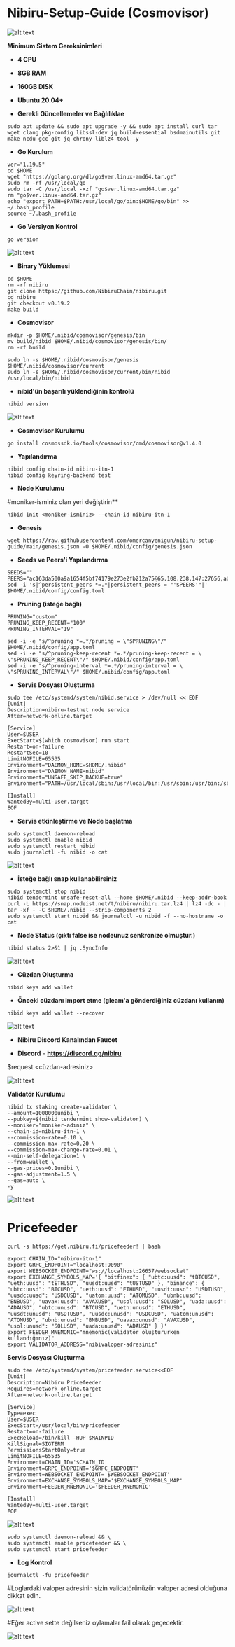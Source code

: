# Nibiru-Setup-Guide (Cosmovisor)

![alt text](https://i.hizliresim.com/ary8n1w.png)

**Minimum Sistem Gereksinimleri**

- **4 CPU**
- **8GB RAM**
- **160GB DISK**
- **Ubuntu 20.04+**

- **Gerekli Güncellemeler ve Bağlılıklae**

```
sudo apt update && sudo apt upgrade -y && sudo apt install curl tar wget clang pkg-config libssl-dev jq build-essential bsdmainutils git make ncdu gcc git jq chrony liblz4-tool -y
```

- **Go Kurulum**

```
ver="1.19.5"
cd $HOME
wget "https://golang.org/dl/go$ver.linux-amd64.tar.gz"
sudo rm -rf /usr/local/go
sudo tar -C /usr/local -xzf "go$ver.linux-amd64.tar.gz"
rm "go$ver.linux-amd64.tar.gz"
echo "export PATH=$PATH:/usr/local/go/bin:$HOME/go/bin" >> ~/.bash_profile
source ~/.bash_profile
```

- **Go Versiyon Kontrol**

```
go version
```
![alt text](https://i.hizliresim.com/chw0332.png)

- **Binary Yüklemesi**

```
cd $HOME
rm -rf nibiru
git clone https://github.com/NibiruChain/nibiru.git
cd nibiru
git checkout v0.19.2
make build
```

- **Cosmovisor**

```
mkdir -p $HOME/.nibid/cosmovisor/genesis/bin
mv build/nibid $HOME/.nibid/cosmovisor/genesis/bin/
rm -rf build
```
```
sudo ln -s $HOME/.nibid/cosmovisor/genesis $HOME/.nibid/cosmovisor/current
sudo ln -s $HOME/.nibid/cosmovisor/current/bin/nibid /usr/local/bin/nibid
```

- **nibid'ün başarılı yüklendiğinin kontrolü**

```
nibid version
```
![alt text](https://i.hizliresim.com/d688ybz.png)

- **Cosmovisor Kurulumu**

```
go install cosmossdk.io/tools/cosmovisor/cmd/cosmovisor@v1.4.0
```

- **Yapılandırma**

```
nibid config chain-id nibiru-itn-1
nibid config keyring-backend test
```

- **Node Kurulumu**

#moniker-isminiz olan yeri değiştirin**
  
```
nibid init <moniker-isminiz> --chain-id nibiru-itn-1
```

- **Genesis**

```
wget https://raw.githubusercontent.com/omercanyenigun/nibiru-setup-guide/main/genesis.json -O $HOME/.nibid/config/genesis.json
```

- **Seeds ve Peers'i Yapılandırma**

```
SEEDS=""
PEERS="ac163da500a9a1654f5bf74179e273e2fb212a75@65.108.238.147:27656,abab2c6f45fa865dc61b2757e21c5d2244e5bacb@213.202.218.55:26656,fe17db7c9a5f8478a2d6a39dbf77c4dc2d6d7232@5.75.189.135:26656,baff3597ebd19ce273b7c0b56e2d50a8964d1423@65.109.90.166:26656,ca6213c897bd8400d8d01b947a541db85ebb2d96@51.89.199.49:36656,63256b5937ac438e3b21b570a07ace6ddc3bd0c6@194.163.182.122:39656,c1b40d056e4260a9fa9d1142af1adbeec5039599@142.132.202.50:46656,ea44a000ee4df9d722a90fdf41b3990e738bdda0@65.109.235.95:26656,7e75b2249d088a4dfc3b33f386c316cb47366d2b@195.3.221.48:11656,e08089921baf39382920a4028db9e5eebd82f3d7@142.132.199.236:21656,bb370c5f0a27342913253bf9edf84284378843d6@104.248.18.40:26656,9946c87d01312752d26fe0ceef4f4e24707f8144@65.109.88.178:27656,3f82fd9d86f46715f3fa884bde5107196bb40673@170.187.166.177:26656,4f1af4f62f76c095d844384a3dfa1ad76ad5c078@65.108.206.118:60656,6052d09554a442f22f71c33dbc5f25bee538e087@65.109.82.249:28656,c4124e6623529b31b8c535be1ea8835aa7ff51b0@51.79.77.103:28656,2dce4b0844754b467ae40c9d6360ac51836fadca@135.181.221.186:29656,c8907a13b012e7a937cfe7d624b0fbe7ef3508b2@194.163.160.155:26656,0ebf64601e93d0e5304da8b7d3deb96d7d7cbcf8@176.120.177.123:26656,30e14f66fc44a55a51f36693afd754283c668953@65.108.200.60:11656,fa5c730d842aff05c3761d9c1b06107340ac7651@65.108.232.238:11656,f01ad3a75b255226499df9183ac2ebc0a40a9e05@46.4.53.207:33656,81a8383eefae628ae4bc400d52d49adfb11cb76a@65.108.108.52:11656,1c548375968f0abfac3733cae9f592468c988bf9@46.4.53.209:33656,f4a6bcbd4af5cfd82ee3a40c54800176e33e9477@31.220.79.15:26656,b03d1ce3e97984a8b8a63a7a6ec6c5d196d81436@46.4.53.208:33656,e74f1204d65d0264547e2c2d917c23c39fcff774@95.217.107.96:36656,b316ff6b5a0715732fa02f990db94aef39e758b3@148.251.88.145:10156,79e2bfc202e39ba2a168becc4c75cb6a56803e38@135.181.57.104:11656,68db528df52c31ddec2a98d6331eb888ebcc7d70@114.246.194.91:2526,2686c58fc276fff2956bf1b10736244737f84c9b@178.208.86.44:26656,6c18473eb1d5d3202ea0fcf2c7240eb99233f39d@65.21.245.161:26656,84d888be939b738d343db0613d4cc50a33f36beb@158.101.208.86:26656,21ad250f917fafcd9bca8ea223558dffc6bd75c4@38.242.205.18:26656,1848442cbab24bc7123ad2dec2464661b5bc92c1@94.190.90.38:28656,86c31da7c48f5432889a573e9e1afcfd9fb61af4@193.46.243.74:27656,a08e5b25443d038b08230177456ee23196509dd5@65.109.92.79:12656,10382838df100f7817eb9c86c5da67160eefe4fc@95.216.100.241:30656,62d93ddd046e8092c3717117484ed680cbacbf0d@139.59.239.43:26656,f29c808ff578c7f3a3746b9b0b3e0504b3ee2315@65.108.216.139:26656,8ebed484e09f93b12be00b9f6faa55ea9b13b372@45.84.138.66:39656,4f1c8f3de055988bf15f21b666369287fb5230de@31.220.73.148:26656,c2c2af737665fafa38b52110e591687558fe788a@31.220.78.187:26656,aad0d897a82880e36bb909091c5878607446ab41@138.201.204.5:35656,5f3394bae3791bcb71364df80f99f22bd33cc2c0@95.216.7.169:60556,e9b25db508b31cb9d48b1f0b67147faf8c2b7b0b@65.108.199.206:27656"
sed -i 's|^persistent_peers *=.*|persistent_peers = "'$PEERS'"|' $HOME/.nibid/config/config.toml
```

- **Pruning (isteğe bağlı)**

```
PRUNING="custom"
PRUNING_KEEP_RECENT="100"
PRUNING_INTERVAL="19"

sed -i -e "s/^pruning *=.*/pruning = \"$PRUNING\"/" $HOME/.nibid/config/app.toml
sed -i -e "s/^pruning-keep-recent *=.*/pruning-keep-recent = \
\"$PRUNING_KEEP_RECENT\"/" $HOME/.nibid/config/app.toml
sed -i -e "s/^pruning-interval *=.*/pruning-interval = \
\"$PRUNING_INTERVAL\"/" $HOME/.nibid/config/app.toml
```

- **Servis Dosyası Oluşturma**

```
sudo tee /etc/systemd/system/nibid.service > /dev/null << EOF
[Unit]
Description=nibiru-testnet node service
After=network-online.target

[Service]
User=$USER
ExecStart=$(which cosmovisor) run start
Restart=on-failure
RestartSec=10
LimitNOFILE=65535
Environment="DAEMON_HOME=$HOME/.nibid"
Environment="DAEMON_NAME=nibid"
Environment="UNSAFE_SKIP_BACKUP=true"
Environment="PATH=/usr/local/sbin:/usr/local/bin:/usr/sbin:/usr/bin:/sbin:/bin:/usr/games:/usr/local/games:/snap/bin:$HOME/.nibid/cosmovisor/current/bin"

[Install]
WantedBy=multi-user.target
EOF
```

- **Servis etkinleştirme ve Node başlatma**

```
sudo systemctl daemon-reload
sudo systemctl enable nibid
sudo systemctl restart nibid
sudo journalctl -fu nibid -o cat
```
![alt text](https://i.hizliresim.com/4590gqq.png)


- **İsteğe bağlı snap kullanabilirsiniz**

```
sudo systemctl stop nibid
nibid tendermint unsafe-reset-all --home $HOME/.nibid --keep-addr-book
curl -L https://snap.nodeist.net/t/nibiru/nibiru.tar.lz4 | lz4 -dc - | tar -xf - -C $HOME/.nibid --strip-components 2
sudo systemctl start nibid && journalctl -u nibid -f --no-hostname -o cat
```

- **Node Status (çıktı false ise nodeunuz senkronize olmuştur.)**

```
nibid status 2>&1 | jq .SyncInfo
```
![alt text](https://i.hizliresim.com/s18cuyk.png)

- **Cüzdan Oluşturma**

```
nibid keys add wallet
```

- **Önceki cüzdanı import etme (gleam'a gönderdiğiniz cüzdanı kullanın)**

```
nibid keys add wallet --recover
```
![alt text](https://i.hizliresim.com/8b40g1h.png)

- **Nibiru Discord Kanalından Faucet**

- **Discord** - **https://discord.gg/nibiru**

$request <cüzdan-adresiniz>

![alt text](https://i.hizliresim.com/r6ipu40.png)


**Validatör Kurulumu**

```
nibid tx staking create-validator \
--amount=1000000unibi \
--pubkey=$(nibid tendermint show-validator) \
--moniker="moniker-adınız" \
--chain-id=nibiru-itn-1 \
--commission-rate=0.10 \
--commission-max-rate=0.20 \
--commission-max-change-rate=0.01 \
--min-self-delegation=1 \
--from=wallet \
--gas-prices=0.1unibi \
--gas-adjustment=1.5 \
--gas=auto \
-y
```

![alt text](https://i.hizliresim.com/r1ah10q.png)

# Pricefeeder

```
curl -s https://get.nibiru.fi/pricefeeder! | bash
```

```
export CHAIN_ID="nibiru-itn-1"
export GRPC_ENDPOINT="localhost:9090"
export WEBSOCKET_ENDPOINT="ws://localhost:26657/websocket"
export EXCHANGE_SYMBOLS_MAP='{ "bitfinex": { "ubtc:uusd": "tBTCUSD", "ueth:uusd": "tETHUSD", "uusdt:uusd": "tUSTUSD" }, "binance": { "ubtc:uusd": "BTCUSD", "ueth:uusd": "ETHUSD", "uusdt:uusd": "USDTUSD", "uusdc:uusd": "USDCUSD", "uatom:uusd": "ATOMUSD", "ubnb:uusd": "BNBUSD", "uavax:uusd": "AVAXUSD", "usol:uusd": "SOLUSD", "uada:uusd": "ADAUSD", "ubtc:unusd": "BTCUSD", "ueth:unusd": "ETHUSD", "uusdt:unusd": "USDTUSD", "uusdc:unusd": "USDCUSD", "uatom:unusd": "ATOMUSD", "ubnb:unusd": "BNBUSD", "uavax:unusd": "AVAXUSD", "usol:unusd": "SOLUSD", "uada:unusd": "ADAUSD" } }'
export FEEDER_MNEMONIC="mnemonic(validatör oluştururken kullandığınız)"
export VALIDATOR_ADDRESS="nibivaloper-adresiniz"
```

**Servis Dosyası Oluşturma**

```
sudo tee /etc/systemd/system/pricefeeder.service<<EOF
[Unit]
Description=Nibiru Pricefeeder
Requires=network-online.target
After=network-online.target

[Service]
Type=exec
User=$USER
ExecStart=/usr/local/bin/pricefeeder
Restart=on-failure
ExecReload=/bin/kill -HUP $MAINPID
KillSignal=SIGTERM
PermissionsStartOnly=true
LimitNOFILE=65535
Environment=CHAIN_ID='$CHAIN_ID'
Environment=GRPC_ENDPOINT='$GRPC_ENDPOINT'
Environment=WEBSOCKET_ENDPOINT='$WEBSOCKET_ENDPOINT'
Environment=EXCHANGE_SYMBOLS_MAP='$EXCHANGE_SYMBOLS_MAP'
Environment=FEEDER_MNEMONIC='$FEEDER_MNEMONIC'

[Install]
WantedBy=multi-user.target
EOF
```

![alt text](https://i.hizliresim.com/immai4k.png)

```
sudo systemctl daemon-reload && \
sudo systemctl enable pricefeeder && \
sudo systemctl start pricefeeder
```


- **Log Kontrol**

```
journalctl -fu pricefeeder
```
#Loglardaki valoper adresinin sizin validatörünüzün valoper adresi olduğuna dikkat edin.

![alt text](https://i.hizliresim.com/dje36x7.png)


#Eğer active sette değilseniz oylamalar fail olarak geçecektir.

![alt text](https://i.hizliresim.com/beoplog.png)



















